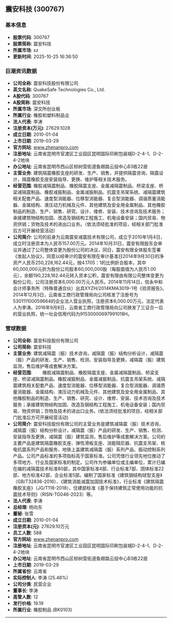 ## 震安科技 (300767)

### 基本信息

- **股票代码**: 300767
- **股票简称**: 震安科技
- **所属市场**: sz
- **更新时间**: 2025-10-25 16:36:50

### 巨潮资讯数据

- **公司全称**: 震安科技股份有限公司
- **英文名称**: QuakeSafe Technologies Co., Ltd.
- **A股代码**: 300767
- **A股简称**: 震安科技
- **所属市场**: 深交所创业板
- **所属行业**: 橡胶和塑料制品业
- **法人代表**: 李涛
- **注册资本(万元)**: 27629.1028
- **成立日期**: 2010-01-04
- **上市日期**: 2019-03-29
- **官方网站**: www.zhenanpro.com
- **注册地址**: 云南省昆明市官渡区工业园区昆明国际印刷包装城D-2-4-1、D-2-4-2地块
- **办公地址**: 云南省昆明市西山区棕树营街道鱼翅路云投中心B3栋22层
- **主营业务**: 建筑隔震橡胶支座的研发、生产、销售，并提供隔震咨询，隔震设计，隔震橡胶支座安装指导、更换、维护等相关技术服务。
- **经营范围**: 橡胶减隔震制品、橡胶隔震支座、金属减隔震制品、桥梁支座、桥梁减隔震制品、橡胶减振制品、金属减振制品、抗震支吊架系统、减隔震建筑相关配套产品、速度型消能器、位移型消能器、复合型消能器、调谐质量消能器、金属结构、液压动力机械及元件、其他建筑及安全用金属制品、其他橡胶制品的制造、生产、销售、研究、设计、维修、安装、技术咨询及技术服务；承接建筑物结构加固、改造及钢结构工程施工、机电设备安装；国内贸易、物资供销；货物及技术的进出口业务。（依法须经批准的项目，经相关部门批准后方可开展经营活动）
- **公司简介**: 公司的前身为云南震安减震技术有限公司，成立于2010年1月4日，成立时注册资本为人民币157.00万元。2014年10月31日，震安有限股东会审议并通过了公司整体变更为股份公司的决议，同日，震安有限全体股东签署《发起人协议》，同意以经审计的震安有限在审计基准日2014年9月30日的净资产人民币250,228,162.44元，按4.1705：1的比例折合股本，其中60,000,000元折为股份公司股本60,000,000股（每股面值为人民币1.00元），余额190,228,162.44元转入资本公积，震安有限由有限公司整体变更为股份公司，公司注册资本6,000.00万元人民币。2014年11月14日，信永中和会计师事务所（特殊普通合伙）出具XYZH/2014KMA3019-1号《验资报告》。2014年12月3日，云南省工商行政管理局向公司核发了注册号为530111100059664的企业法人营业执照，注册资本6,000.00万元，法定代表人为李涛。2016年9月8日，云南省工商行政管理局向公司换发了三证合一后的营业执照，统一社会信用代码为91530000697991018H。

### 雪球数据

- **公司全称**: 震安科技股份有限公司
- **公司简称**: 震安科技
- **主营业务**: 建筑减隔震（振）技术咨询，减隔震（振）结构分析设计，减隔震（振）产品的研发、生产、销售、检测、安装指导及更换，减隔震（振）建筑监测，售后维护等成套解决方案。
- **经营范围**: 　　橡胶减隔震制品、橡胶隔震支座、金属减隔震制品、桥梁支座、桥梁减隔震制品、橡胶减振制品、金属减振制品、抗震支吊架系统、减隔震建筑相关配套产品、速度型消能器、位移型消能器、复合型消能器、调谐质量消能器、金属结构、液压动力机械及元件、其他建筑及安全用金属制品、其他橡胶制品的制造、生产、销售、研究、设计、维修、安装、技术咨询及技术服务；承接建筑物结构加固、改造及钢结构工程施工、机电设备安装；国内贸易、物资供销；货物及技术的进出口业务。(依法须经批准的项目，经相关部门批准后方可开展经营活动)
- **公司简介**: 震安科技股份有限公司的主营业务是建筑减隔震（振）技术咨询，减隔震（振）结构分析设计，减隔震（振）产品的研发、生产、销售、检测、安装指导及更换，减隔震（振）建筑监测，售后维护等成套解决方案。公司的主要产品是建筑隔震橡胶支座、弹性滑板支座、消能阻尼器、抗震支吊架、核电抗震系列产品和服务、地铁上盖建筑减隔震（振）系列产品、振动控制系列产品。公司产品标准的多项指标高于国家标准。公司凭借行业领先地位推动了多项地方、行业及国家标准的制定。公司作为参编单位或主编单位，累计已编在编的减隔震技术标准80部，其中国家标准4部、行业标准7部、团体标准22部、地方标准42部、企业标准5部。编制了国家标准《建筑钢结构球型支座》（GB/T32836-2016）、《建筑消能减震加固技术标准》，行业标准《建筑隔震橡胶支座》（JG/T118-2018），住建部标准《基于保持建筑正常使用功能的抗震技术导则》（RISN-TG046-2023）等。
- **法人代表**: 李涛
- **总经理**: 杨向东
- **董秘**: 张雪
- **成立日期**: 2010-01-04
- **注册资本(元)**: 27629.10万元
- **员工人数**: 588
- **官方网站**: www.zhenanpro.com
- **注册地址**: 云南省昆明市官渡区工业园区昆明国际印刷包装城D-2-4-1、D-2-4-2地块
- **办公地址**: 云南省昆明市西山区棕树营街道鱼翅路云投中心B3栋22层
- **上市日期**: 2019-03-29
- **所属省份**: 云南省
- **实际控制人**: 李涛 (25.48%)
- **公司分类**: 民营企业
- **董事长**: 李涛
- **高管人数**: 12
- **发行价格**: 19.19
- **所属行业**: 橡胶制品 (BK0103)

---